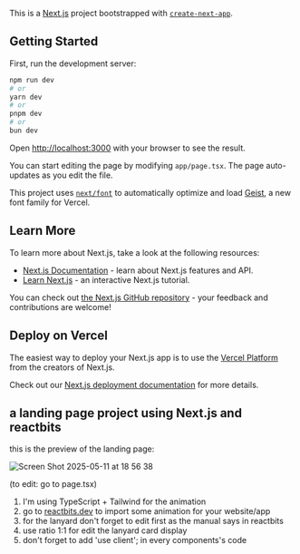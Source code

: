 This is a [Next.js](https://nextjs.org) project bootstrapped with [`create-next-app`](https://nextjs.org/docs/app/api-reference/cli/create-next-app).

## Getting Started

First, run the development server:

```bash
npm run dev
# or
yarn dev
# or
pnpm dev
# or
bun dev
```

Open [http://localhost:3000](http://localhost:3000) with your browser to see the result.

You can start editing the page by modifying `app/page.tsx`. The page auto-updates as you edit the file.

This project uses [`next/font`](https://nextjs.org/docs/app/building-your-application/optimizing/fonts) to automatically optimize and load [Geist](https://vercel.com/font), a new font family for Vercel.

## Learn More

To learn more about Next.js, take a look at the following resources:

- [Next.js Documentation](https://nextjs.org/docs) - learn about Next.js features and API.
- [Learn Next.js](https://nextjs.org/learn) - an interactive Next.js tutorial.

You can check out [the Next.js GitHub repository](https://github.com/vercel/next.js) - your feedback and contributions are welcome!

## Deploy on Vercel

The easiest way to deploy your Next.js app is to use the [Vercel Platform](https://vercel.com/new?utm_medium=default-template&filter=next.js&utm_source=create-next-app&utm_campaign=create-next-app-readme) from the creators of Next.js.

Check out our [Next.js deployment documentation](https://nextjs.org/docs/app/building-your-application/deploying) for more details.

## a landing page project using Next.js and reactbits
this is the preview of the landing page:

![Screen Shot 2025-05-11 at 18 56 38](https://github.com/user-attachments/assets/fba1180e-5598-4857-b945-006f0409df1e)

(to edit: go to page.tsx)

1. I'm using TypeScript + Tailwind for the animation
2. go to [reactbits.dev](https://www.reactbits.dev) to import some animation for your website/app
3. for the lanyard don't forget to edit first as the manual says in reactbits
4. use ratio 1:1 for edit the lanyard card display
5. don't forget to add 'use client'; in every components's code

